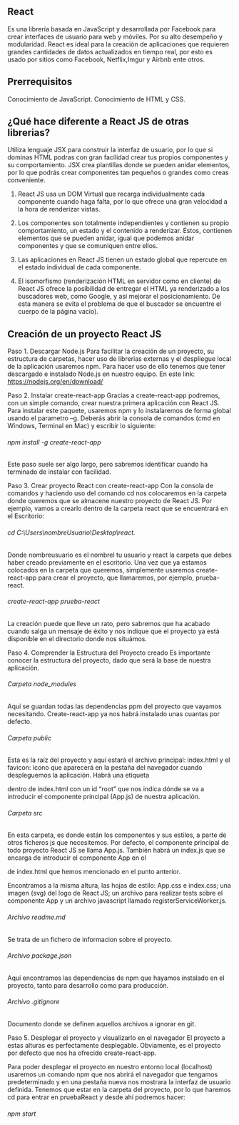 ## React 
Es una librería basada en JavaScript y desarrollada por Facebook para crear interfaces de usuario para web y móviles. Por su alto desempeño y modularidad. React es ideal para la creación de aplicaciones que requieren grandes cantidades de datos actualizados en tiempo real, por esto es usado por sitios como Facebook, Netflix,Imgur y Airbnb ente otros.

## Prerrequisitos
Conocimiento de JavaScript.
Conocimiento de HTML y CSS.

## ¿Qué hace diferente a React JS de otras librerias?
Utiliza lenguaje JSX para construir la interfaz de usuario, por lo que si dominas HTML podras con gran facilidad crear tus propios componentes y su comportamiento. JSX crea plantillas donde se pueden anidar elementos, por lo que podrás crear componentes tan pequeños o grandes como creas conveniente.

1. React JS usa un DOM Virtual que recarga individualmente cada componente cuando haga falta, por lo que ofrece una gran velocidad a la hora de renderizar vistas.

2. Los componentes son totalmente independientes y contienen su propio comportamiento, un estado y el contenido a renderizar. Éstos,  contienen elementos que se pueden anidar, igual que podemos anidar componentes y que se comuniquen entre ellos.

3. Las aplicaciones en React JS tienen un estado global que repercute en el estado individual de cada componente.

4. El isomorfismo (renderización HTML en servidor como en cliente)  de React JS ofrece la posibilidad de entregar el HTML ya renderizado a los buscadores web, como Google, y así mejorar el posicionamiento. De esta manera se evita el problema de que el buscador se encuentre el cuerpo de la página vacío).

## Creación de un proyecto React JS

Paso 1. Descargar Node.js
  Para facilitar la creación de un proyecto, su estructura de carpetas, hacer uso de librerias externas y el despliegue local de la           aplicación usaremos npm. Para hacer uso de ello tenemos que tener descargado e instalado Node.js en nuestro equipo.
  En este link: https://nodejs.org/en/download/

Paso 2. Instalar create-react-app
  Gracias a create-react-app podremos, con un simple comando, crear nuestra primera aplicación con React JS. Para instalar este paquete,   usaremos npm y lo instalaremos de forma global usando el parametro –g.
 Deberás abrir la consola de comandos (cmd en Windows, Terminal en Mac) y escribir lo siguiente:
  ###### npm install -g create-react-app
Este paso suele ser algo largo, pero sabremos identificar cuando ha terminado de instalar con facilidad.

Paso 3. Crear proyecto React con create-react-app
  Con la consola de comandos y haciendo uso del comando cd nos colocaremos en la carpeta donde queremos que se almacene nuestro proyecto    de React JS. Por ejemplo, vamos a crearlo dentro de la carpeta react que se encuentrará en el Escritorio: 
 ###### cd C:\Users\nombreUsuario\Desktop\react. 
   Donde nombreusuario es el nombrel tu usuario y react la carpeta que debes haber creado previamente en el escritorio.
Una vez que ya estamos colocados en la carpeta que queremos, simplemente usaremos create-react-app para crear el proyecto, que llamaremos, por ejemplo, prueba-react.

###### create-react-app prueba-react

La creación puede que lleve un rato, pero sabremos que ha acabado cuando salga un mensaje de éxito y nos indique que el proyecto ya está disponible en el directorio donde nos situámos.


Paso 4. Comprender la Estructura del Proyecto creado
  Es importante conocer la estructura del proyecto, dado que será la base de nuestra aplicación.

###### Carpeta node_modules
  Aquí se guardan todas las dependencias ppm del proyecto que vayamos necesitando. Create-react-app ya nos habrá instalado unas cuantas   por defecto.

###### Carpeta public
  Esta es la raíz del proyecto y aquí estará el archivo principal: index.html y el favicon: icono que aparecerá en la pestaña del         navegador cuando despleguemos la aplicación. Habrá una etiqueta <div> dentro de index.html con un id “root” que nos indica dónde se va   a introducir el componente principal (App.js) de nuestra aplicación.
  
###### Carpeta src
  En esta carpeta, es donde están los componentes y sus estilos, a parte de otros ficheros js que necesitemos. Por defecto, el componente principal de todo proyecto React JS se llama App.js. También habrá un index.js que se encarga de introducir el componente App en el <div> de index.html que hemos mencionado en el punto anterior.

  Encontramos a la misma altura, las hojas de estilo: App.css e index.css; una imagen (svg) del logo de React JS; un archivo para realizar tests sobre el componente App y un archivo javascript llamado registerServiceWorker.js.

###### Archivo readme.md
  Se trata de un fichero de informacion sobre el proyecto.

###### Archivo package.json
  Aquí encontramos las dependencias de npm que hayamos instalado en el proyecto, tanto para desarrollo como para producción.

###### Archivo .gitignore
  Documento donde se definen aquellos archivos a ignorar en git.
  

Paso 5. Desplegar el proyecto y visualizarlo en el navegador
  El proyecto a estas alturas es perfectamente desplegable. Obviamente, es el proyecto por defecto que nos ha ofrecido create-react-app.

  Para poder desplegar el proyecto en nuestro entorno local (localhost) usaremos un comando npm que nos abrirá el navegador que tengamos   predeterminado y en una pestaña nueva nos mostrara la interfaz de usuario definida. Tenemos que estar en la carpeta del proyecto, por   lo que haremos cd para entrar en pruebaReact y desde ahí podremos hacer:

###### npm start



